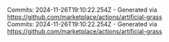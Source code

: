 Commits: 2024-11-26T19:10:22.254Z - Generated via https://github.com/marketplace/actions/artificial-grass
<br>
Commits: 2024-11-26T19:10:22.254Z - Generated via https://github.com/marketplace/actions/artificial-grass
<br>
